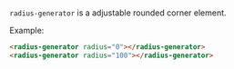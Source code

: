 # <radius-generator>

`radius-generator` is a adjustable rounded corner element.

Example:

<!---
```
<custom-element-demo>
  <template>
    <script type="module" src="radius-generator.js"></script>
    <next-code-block></next-code-block>
  </template>
</custom-element-demo>
```
-->

```html
<radius-generator radius="0"></radius-generator>
<radius-generator radius="100"></radius-generator>
```